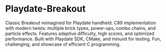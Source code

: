 # Playdate-Breakout
Classic Breakout reimagined for Playdate handheld. C89 implementation with modern twists: multiple brick types, power-ups, combo chains, and particle effects. Features adaptive difficulty, high scores, and optimized performance. Built with Playdate SDK, CMake, and minunit for testing. Fun, challenging, and showcase of efficient C programming.
